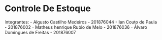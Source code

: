 # Controle De Estoque

Integrantes: -  Algusto Castilho Medeiros       - 201876044
             -  Ian Couto de Paula              - 201876002
             -  Matheus henrique Rubio de Melo  - 201876036
             -  Álvaro Domingues de Freitas     - 201876007
